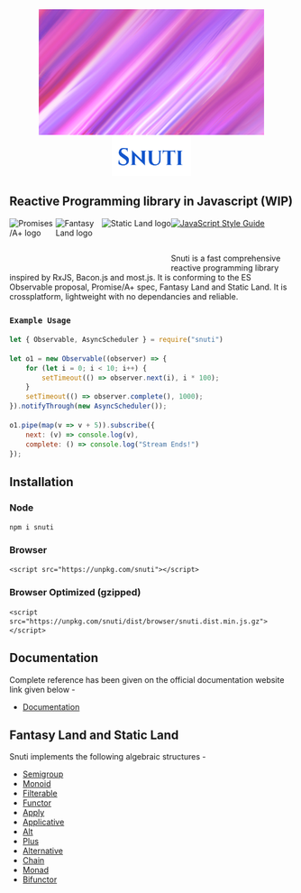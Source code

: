 <!-- ### <img src="./Snuti.png" /> -->
<div align="center">
<img src="./static/expression.png" />
<br>
<img src="./static/Snuti.svg" height="70em" width="140em"/>
</div>

## Reactive Programming library in Javascript (WIP)

<a href="https://promisesaplus.com/">
    <img src="https://promisesaplus.com/assets/logo-small.png" width="82" height="82" alt="Promises/A+ logo"
         title="Promises/A+ 1.0 compliant" align="left" />
</a>
<a href="https://github.com/fantasyland/fantasy-land"><img width="82" height="82" alt="Fantasy Land logo" src="https://raw.github.com/puffnfresh/fantasy-land/master/logo.png" align="left"></a>
<a href="https://github.com/fantasyland/static-land"><img height="82" alt="Static Land logo" src="https://raw.githubusercontent.com/fantasyland/static-land/master/logo/logo.png" align="left"></a>

[![JavaScript Style Guide](https://cdn.rawgit.com/standard/standard/master/badge.svg)](https://github.com/standard/standard)

<br>

Snuti is a fast comprehensive reactive programming library inspired by RxJS, Bacon.js and most.js. It is conforming to the ES Observable proposal, Promise/A+ spec, Fantasy Land and Static Land. It is crossplatform, lightweight with no dependancies and reliable.

### `Example Usage`

```javascript
let { Observable, AsyncScheduler } = require("snuti")

let o1 = new Observable((observer) => {
    for (let i = 0; i < 10; i++) {
        setTimeout(() => observer.next(i), i * 100);
    }
    setTimeout(() => observer.complete(), 1000);
}).notifyThrough(new AsyncScheduler());

o1.pipe(map(v => v + 5)).subscribe({
    next: (v) => console.log(v),
    complete: () => console.log("Stream Ends!")
});
```

## Installation

### Node
```
npm i snuti
```
### Browser
```
<script src="https://unpkg.com/snuti"></script>
```
### Browser Optimized (gzipped)
```
<script src="https://unpkg.com/snuti/dist/browser/snuti.dist.min.js.gz"></script>
```

## Documentation
Complete reference has been given on the official documentation website link given below - <br>
* [Documentation](https://snuti.archan.io)

## Fantasy Land and Static Land

Snuti implements the following algebraic structures -
* [Semigroup](https://github.com/fantasyland/fantasy-land#semigroup)
* [Monoid](https://github.com/fantasyland/fantasy-land#monoid)
* [Filterable](https://github.com/fantasyland/fantasy-land#filterable)
* [Functor](https://github.com/fantasyland/fantasy-land#functor)
* [Apply](https://github.com/fantasyland/fantasy-land#apply)
* [Applicative](https://github.com/fantasyland/fantasy-land#applicative)
* [Alt](https://github.com/fantasyland/fantasy-land#alt)
* [Plus](https://github.com/fantasyland/fantasy-land#plus)
* [Alternative](https://github.com/fantasyland/fantasy-land#alternative)
* [Chain](https://github.com/fantasyland/fantasy-land#chain)
* [Monad](https://github.com/fantasyland/fantasy-land#monad)
* [Bifunctor](https://github.com/fantasyland/fantasy-land#bifunctor)
